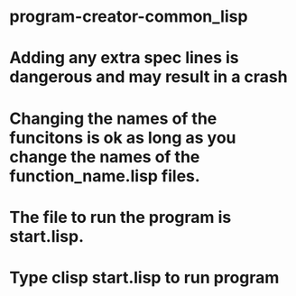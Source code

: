 # program-creator-common_lisp
# Adding any extra spec lines is dangerous and may result in a crash
# Changing the names of the funcitons is ok as long as you change the names of the function_name.lisp files.
#
# The file to run the program is start.lisp.
# Type clisp start.lisp to run program